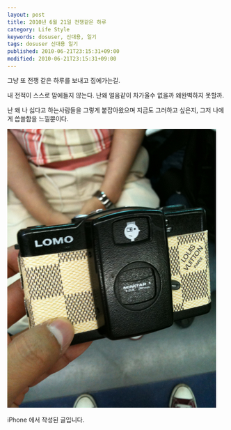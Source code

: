 ```yaml
---
layout: post
title: 2010년 6월 21일 전쟁같은 하루
category: Life Style
keywords: dosuser, 신대용, 일기
tags: dosuser 신대용 일기
published: 2010-06-21T23:15:31+09:00
modified: 2010-06-21T23:15:31+09:00
---
```

그냥 또 전쟁 같은 하루를 보내고 집에가는길.  
  
내 전적이 스스로 맘에들지 않는다. 난왜 얼음같이 차가울수 없을까 왜완벽하지 못할까.  
  
난 왜 나 싫다고 하는사람들을 그렇게 붙잡아왔으며 지금도 그러하고 싶은지, 그저 나에게 씁쓸함을 느낄뿐이다.  
  
  
![](/attachments/2010-06-21-itistory-photo-1.jpg)  
  
  
iPhone 에서 작성된 글입니다.

